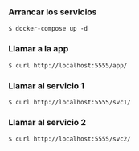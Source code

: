 ### Arrancar los servicios

```shell
$ docker-compose up -d
```

### Llamar a la app

```shell
$ curl http://localhost:5555/app/
```

### Llamar al servicio 1

```shell
$ curl http://localhost:5555/svc1/
```

### Llamar al servicio 2

```shell
$ curl http://localhost:5555/svc2/
```
